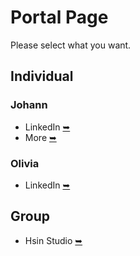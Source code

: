 # Portal Page
Please select what you want.

## Individual
### Johann
  * LinkedIn [➥](https://www.linkedin.com/in/paint1024)
  * More [➥](https://paint1024.github.io)
### Olivia
  * LinkedIn [➥](https://www.linkedin.com/in/dance0508)

## Group
  * Hsin Studio [➥](https://www.facebook.com/HsinDance)
